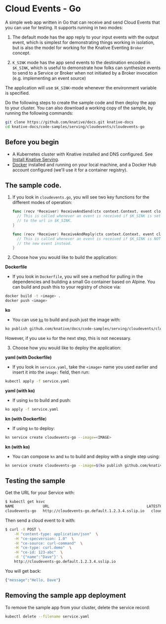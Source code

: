 # Cloud Events - Go

A simple web app written in Go that can receive and send Cloud Events that you
can use for testing. It supports running in two modes:

1. The default mode has the app reply to your input events with the output
   event, which is simplest for demonstrating things working in isolation, but
   is also the model for working for the Knative Eventing `Broker` concept.

2. `K_SINK` mode has the app send events to the destination encoded in
   `$K_SINK`, which is useful to demonstrate how folks can synthesize events to
   send to a Service or Broker when not initiated by a Broker invocation (e.g.
   implementing an event source)

The application will use `$K_SINK`-mode whenever the environment variable is
specified.

Do the following steps to create the sample code and then deploy the app to your
cluster. You can also download a working copy of the sample, by running the
following commands:

```bash
git clone https://github.com/knative/docs.git knative-docs
cd knative-docs/code-samples/serving/cloudevents/cloudevents-go
```

## Before you begin

- A Kubernetes cluster with Knative installed and DNS configured. See
  [Install Knative Serving](https://knative.dev/docs/install/serving/install-serving-with-yaml).
- [Docker](https://www.docker.com) installed and running on your local machine,
  and a Docker Hub account configured (we'll use it for a container registry).

## The sample code.

1. If you look in `cloudevents.go`, you will see two key functions for the different modes of operation:

   ```go
   func (recv *Receiver) ReceiveAndSend(ctx context.Context, event cloudevents.Event) cloudevents.Result {
     // This is called whenever an event is received if $K_SINK is set, and sends a new event
     // to the url in $K_SINK.
   }

   func (recv *Receiver) ReceiveAndReply(ctx context.Context, event cloudevents.Event)  (*cloudevents.Event, cloudevents.Result) {
     // This is called whenever an event is received if $K_SINK is NOT set, and it replies with
     // the new event instead.
   }
   ```

2. Choose how you would like to build the application:

 **Dockerfile**

 * If you look in `Dockerfile`, you will see a method for pulling in the dependencies and building a small Go container based on Alpine. You can build and push this to your registry of choice via:
```bash
docker build -t <image> .
docker push <image>
```

 **ko**

 * You can use [`ko`](https://github.com/google/ko) to build and push just the image with:
```bash
ko publish github.com/knative/docs/code-samples/serving/cloudevents/cloudevents-go
```
 However, if you use `ko` for the next step, this is not necessary.


3. Choose how you would like to deploy the application:

 **yaml (with Dockerfile)**
 * If you look in `service.yaml`, take the `<image>` name you used earlier and insert it into the `image:` field, then run:
```bash
kubectl apply -f service.yaml
```

 **yaml (with ko)**
 * If using `ko` to build and push:
```bash
ko apply -f service.yaml
```

 **kn (with Dockerfile**)
 * If using `kn` to deploy:
```bash
kn service create cloudevents-go --image=<IMAGE>
```

 **kn (with ko)**
 * You can compose `kn` and `ko` to build and deploy with a single step using:
```bash
kn service create cloudevents-go --image=$(ko publish github.com/knative/docs/code-samples/serving/cloudevents/cloudevents-go)
```

## Testing the sample

Get the URL for your Service with:

```bash
$ kubectl get ksvc
NAME             URL                                            LATESTCREATED          LATESTREADY            READY   REASON
cloudevents-go   http://cloudevents-go.default.1.2.3.4.sslip.io   cloudevents-go-ss5pj   cloudevents-go-ss5pj   True
```

Then send a cloud event to it with:

```bash
$ curl -X POST \
    -H "content-type: application/json"  \
    -H "ce-specversion: 1.0"  \
    -H "ce-source: curl-command"  \
    -H "ce-type: curl.demo"  \
    -H "ce-id: 123-abc"  \
    -d '{"name":"Dave"}' \
    http://cloudevents-go.default.1.2.3.4.sslip.io
```

You will get back:

```bash
{"message":"Hello, Dave"}
```

## Removing the sample app deployment

To remove the sample app from your cluster, delete the service record:

```bash
kubectl delete --filename service.yaml
```
